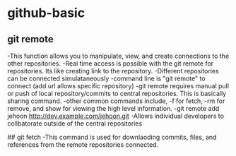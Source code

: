 # [](#header-1)github-basic

## [](#header-2)git remote
  -This function allows you to manipulate, view, and create connections to the other repositories. 
  -Real time access is possible with the git remote for repositories. Its like creating link to the repository. 
  -Different repositories can be connected simulataneously
  -command line is "git remote" to connect (add url allows specific repository)
  -git remote requires manual pull or push of local repository/commits to central repositories. This is basically sharing command.
  -other common commands include, -f for fetch, -rm for remove, and show <NAME> for viewing the high level information. 
  -git remote add jehoon http://dev.example.com/jehoon.git
  -Allows individual developers to collbatorate outside of the central repositories

##[](#header-2) git fetch
-This command is used for downlaoding commits, files, and references from the remote repositories connected. 
